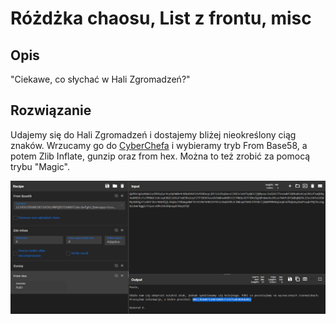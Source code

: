 # Różdżka chaosu, List z frontu, misc

## Opis
"Ciekawe, co słychać w Hali Zgromadzeń?"

## Rozwiązanie

Udajemy się do Hali Zgromadzeń i dostajemy bliżej nieokreślony ciąg znaków. Wrzucamy go do [CyberChefa](https://gchq.github.io/CyberChef/) i wybieramy tryb From Base58, a potem Zlib Inflate, gunzip oraz from hex. Można to też zrobić za pomocą trybu "Magic".

![Solve](./solve.png)
